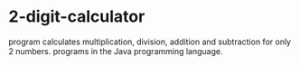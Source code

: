 # 2-digit-calculator
program calculates multiplication, division, addition and subtraction for only 2 numbers. programs in the Java programming language.

